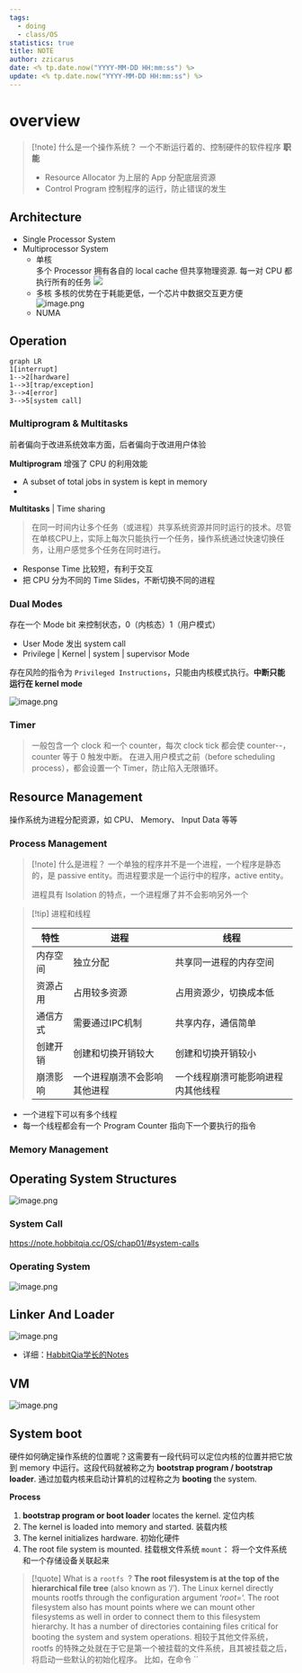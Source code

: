 ```yaml
---
tags:
  - doing
  - class/OS
statistics: true
title: NOTE
author: zzicarus
date: <% tp.date.now("YYYY-MM-DD HH:mm:ss") %>
update: <% tp.date.now("YYYY-MM-DD HH:mm:ss") %>
---
```


# overview

>[!note] 什么是一个操作系统？
>一个不断运行着的、控制硬件的软件程序
>**职能**
>- Resource Allocator
>为上层的 App 分配底层资源
>- Control Program
>控制程序的运行，防止错误的发生

## Architecture

- Single Processor System
- Multiprocessor System
	- 单核  
	  多个 Processor 拥有各自的 local cache 但共享物理资源. 每一对 CPU 都执行所有的任务
	  ![](https://zzh-pic-for-self.oss-cn-hangzhou.aliyuncs.com/img/202409181433920.png)
	- 多核
	  多核的优势在于耗能更低，一个芯片中数据交互更方便
	  ![image.png](https://zzh-pic-for-self.oss-cn-hangzhou.aliyuncs.com/img/202409181458604.png)
	- NUMA

## Operation

```mermaid
graph LR
1[interrupt]
1-->2[hardware]
1-->3[trap/exception]
3-->4[error]
3-->5[system call]
```

### Multiprogram & Multitasks

前者偏向于改进系统效率方面，后者偏向于改进用户体验

**Multiprogram** 增强了 CPU 的利用效能

- A subset of total jobs in system is kept in memory
- 

**Multitasks** | Time sharing

>在同一时间内让多个任务（或进程）共享系统资源并同时运行的技术。尽管在单核CPU上，实际上每次只能执行一个任务，操作系统通过快速切换任务，让用户感觉多个任务在同时进行。

- Response Time 比较短，有利于交互
- 把 CPU 分为不同的 Time Slides，不断切换不同的进程

### Dual Modes

存在一个 Mode bit 来控制状态，0（内核态）1（用户模式）

- User Mode 发出 system call
- Privilege | Kernel | system | supervisor Mode

存在风险的指令为 `Privileged Instructions`，只能由内核模式执行。**中断只能运行在 kernel mode** 

![image.png](https://zzh-pic-for-self.oss-cn-hangzhou.aliyuncs.com/img/202409181501574.png)

### Timer

>一般包含一个 clock 和一个 counter，每次 clock tick 都会使 counter--，counter 等于 0 触发中断。
>在进入用户模式之前（before scheduling process），都会设置一个 Timer，防止陷入无限循环。

## Resource Management

操作系统为进程分配资源，如 CPU、 Memory、 Input Data 等等

### Process Management

>[!note] 什么是进程？
>一个单独的程序并不是一个进程，一个程序是静态的，是 passive entity。而进程要求是一个运行中的程序，active entity。
>
>进程具有 Isolation 的特点，一个进程爆了并不会影响另外一个

>[!tip] 进程和线程
>
>|特性|进程|线程|
>|---|---|---|
>|内存空间|独立分配|共享同一进程的内存空间|
>|资源占用|占用较多资源|占用资源少，切换成本低|
>|通信方式|需要通过IPC机制|共享内存，通信简单|
>|创建开销|创建和切换开销较大|创建和切换开销较小|
>|崩溃影响|一个进程崩溃不会影响其他进程|一个线程崩溃可能影响进程内其他线程|

- 一个进程下可以有多个线程
- 每一个线程都会有一个 Program Counter 指向下一个要执行的指令

### Memory Management

## Operating System Structures

![image.png](https://zzh-pic-for-self.oss-cn-hangzhou.aliyuncs.com/img/202409191453374.png)

### System Call

https://note.hobbitqia.cc/OS/chap01/#system-calls

### Operating System

![image.png](http://zzh-pic-for-self.oss-cn-hangzhou.aliyuncs.com/img/202409251424254.png)

## Linker And Loader

![image.png](http://zzh-pic-for-self.oss-cn-hangzhou.aliyuncs.com/img/202409251715414.png)

- 详细：[HabbitQia学长的Notes](https://note.hobbitqia.cc/OS/chap01/#running-a-binary-dynamically-linked)

## VM

![image.png](https://zzh-pic-for-self.oss-cn-hangzhou.aliyuncs.com/img/202409251451984.png)

## System boot

硬件如何确定操作系统的位置呢？这需要有一段代码可以定位内核的位置并把它放到 memory 中运行。这段代码就被称之为 **bootstrap program / bootstrap loader**. 通过加载内核来启动计算机的过程称之为 **booting** the system.

**Process**

1. **bootstrap program or boot loader** locates the kernel. 定位内核
2. The kernel is loaded into memory and started. 装载内核
3. The kernel initializes hardware. 初始化硬件
4. The root file system is mounted. 挂载根文件系统
`mount`： 将一个文件系统和一个存储设备关联起来

>[!quote] What is a `rootfs `?
>**The root filesystem is at the top of the hierarchical file tree** (also known as ‘/’). The Linux kernel directly mounts rootfs through the configuration argument ‘_root=_‘. The root filesystem also has mount points where we can mount other filesystems as well in order to connect them to this filesystem hierarchy. It has a number of directories containing files critical for booting the system and system operations.
>相较于其他文件系统，rootfs 的特殊之处就在于它是第一个被挂载的文件系统，且其被挂载之后，将启动一些默认的初始化程序。
>比如，在命令 ``